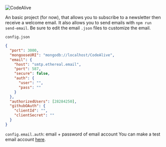 ![CodeAlive](https://codea.live/img/logo.png)

An basic project (for now), that allows you to subscribe to a newsletter then receive a welcome email.
It also allows you to send emails with `npm run send-email`. Be sure to edit the email `.json` files to customize the email.

`config.json`
```json
{
  "port": 3000,
  "mongooseURI": "mongodb://localhost/CodeAlive",
  "email": {
    "host": "smtp.ethereal.email",
    "port": 587,
    "secure": false,
    "auth": {
      "user": "",
      "pass": ""
    }
  },
  "authorizedUsers": [28284250],
  "githubOAuth": {
    "clientId": "",
    "clientSecret": ""
  }
}
```

`config.email.auth`: email + password of email account
You can make a test email account [here](https://ethereal.email).
